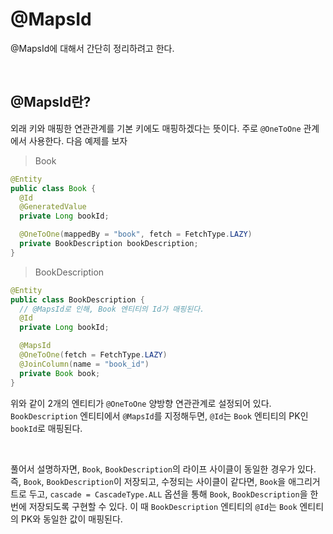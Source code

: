 # @MapsId

@MapsId에 대해서 간단히 정리하려고 한다.

<br>

## @MapsId란?

외래 키와 매핑한 연관관계를 기본 키에도 매핑하겠다는 뜻이다. 주로 `@OneToOne` 관계에서 사용한다. 다음 예제를 보자

> Book

```java
@Entity
public class Book {
  @Id
  @GeneratedValue
  private Long bookId;

  @OneToOne(mappedBy = "book", fetch = FetchType.LAZY)
  private BookDescription bookDescription;
}
```

> BookDescription

```java
@Entity
public class BookDescription {
  // @MapsId로 인해, Book 엔티티의 Id가 매핑된다.
  @Id
  private Long bookId;

  @MapsId
  @OneToOne(fetch = FetchType.LAZY)
  @JoinColumn(name = "book_id")
  private Book book;
}
```

위와 같이 2개의 엔티티가 `@OneToOne` 양방향 연관관계로 설정되어 있다.
`BookDescription` 엔티티에서 `@MapsId`를 지정해두면, `@Id`는 `Book` 엔티티의 PK인 `bookId`로 매핑된다.

<br>

풀어서 설명하자면, `Book`, `BookDescription`의 라이프 사이클이 동일한 경우가 있다. 즉, `Book`, `BookDescription`이 저장되고, 수정되는 사이클이 같다면, `Book`을 애그리거트로 두고, `cascade = CascadeType.ALL` 옵션을 통해 `Book`, `BookDescription`을 한 번에 저장되도록 구현할 수 있다. 이 때 `BookDescription` 엔티티의 `@Id`는 `Book` 엔티티의 PK와 동일한 값이 매핑된다.
